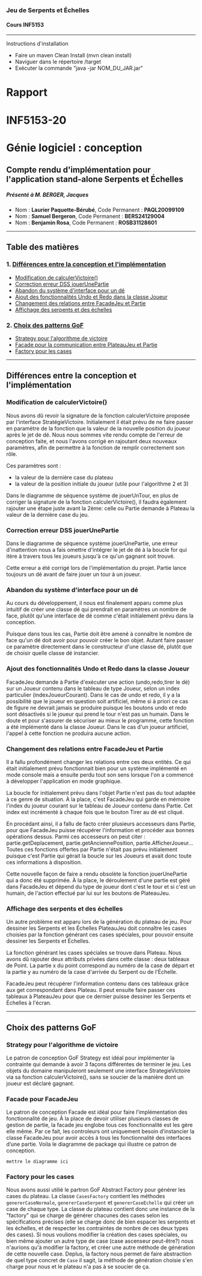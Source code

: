 ### Jeu de Serpents et Échelles
#### Cours INF5153
____________________________________

Instructions d'installation
- Faire un maven Clean Install (mvn clean install)
- Naviguer dans le répertoire /target
- Exécuter la commande "java -jar NOM_DU_JAR.jar"

# Rapport

# INF5153-20
# Génie logiciel : conception
## Compte rendu d'implémentation pour l'application stand-alone Serpents et Échelles

##### Présenté à M. BERGER, Jacques
- Nom : __Laurier Paquette-Bérubé__, Code Permanent : __PAQL20099109__
- Nom : __Samuel Bergeron__, Code Permanent : __BERS24129004__
- Nom : __Benjamin Rosa__, Code Permanent : __ROSB31128601__

---
## Table des matières
### 1. [Différences entre la conception et l'implémentation](#différences-entre-la-conception-et-limplémentation)
- [Modification de calculerVictoire()](#modification-de-calculervictoire)
- [Correction erreur DSS jouerUnePartie](#correction-erreur-dss-jouerunepartie)
- [Abandon du système d'interface pour un dé](#abandon-du-système-dinterface-pour-un-dé)
- [Ajout des fonctionnalités Undo et Redo dans la classe Joueur](#ajout-des-fonctionnalités-undo-et-redo-dans-la-classe-joueur)
- [Changement des relations entre FacadeJeu et Partie](#changement-des-relations-entre-facadejeu-et-partie)
- [Affichage des serpents et des échelles](#affichage-des-serpents-et-des-échelles)
	
### 2. [Choix des patterns GoF](#choix-des-patterns-gof)
- [Strategy pour l'algorithme de victoire](#strategy-pour-lalgorithme-de-victoire)
- [Facade pour la communication entre PlateauJeu et Partie](#facade-pour-facadejeu)
- [Factory pour les cases](#factory-pour-les-casess)

___
## Différences entre la conception et l'implémentation 
### Modification de calculerVictoire()

Nous avons dû revoir la signature de la fonction calculerVictoire proposée par l'interface StratégieVictoire. Initialement il était prévu de ne faire passer en paramètre de la fonction que la valeur de la nouvelle position du joueur après le jet de dé. Nous nous sommes vite rendu compte de l'erreur de conception faite, et nous l'avons corrigé en rajoutant deux nouveaux paramètres, afin de permettre à la fonction de remplir correctement son rôle.

Ces paramètres sont :
- la valeur de la 				dernière case du plateau
- la valeur de la 				position initiale du joueur (utile pour l'algorithme 2 et 3)
			
Dans le diagramme de séquence système de jouerUnTour, en plus de corriger la signature de la fonction calculerVictoire(), il faudra également rajouter une étape juste avant la 2ème: celle ou Partie demande à Plateau la valeur de la dernière case du jeu.


### Correction erreur DSS jouerUnePartie

Dans le diagramme de séquence système jouerUnePartie, une erreur d'inattention nous a fais omettre d'intégrer le jet de dé à la boucle for qui itère à travers tous les joueurs jusqu'à ce qu'un gagnant soit trouvé.

Cette erreur a été corrigé lors de l'implémentation du projet. Partie lance toujours un dé avant de faire jouer un tour à un joueur.

### Abandon du système d'interface pour un dé

Au cours du développement, il nous est finalement apparu comme plus intuitif de créer une classe dé qui prendrait en paramètres un nombre de face, plutôt qu'une interface de dé comme c'était initialement prévu dans la conception.

Puisque dans tous les cas, Partie doit être amené à connaître le nombre de face qu'un dé doit avoir pour pouvoir créer le bon objet. Autant faire passer ce paramètre directement dans le constructeur d'une classe dé, plutôt que de choisir quelle classe dé instancier.

### Ajout des fonctionnalités Undo et Redo dans la classe Joueur
	
FacadeJeu demande à Partie d'exécuter une action (undo,redo,tirer le dé) sur un Joueur contenu dans le tableau de type Joueur, selon un index particulier (indexJoueurCourant). Dans le cas de undo et redo, il y a la possibilité que le joueur en question soit artificiel, même si à priori ce cas de figure ne devrait jamais se produire puisque les boutons undo et redo sont désactivés si le joueur qui prend le tour n'est pas un humain. Dans le doute et pour s'assurer de sécuriser au mieux le programme, cette fonction a été implémenté dans la classe Joueur. Dans le cas d'un joueur artificiel, l'appel à cette fonction ne produira aucune action.

### Changement des relations entre FacadeJeu et Partie
	
Il a fallu profondément changer les relations entre ces deux entités. Ce qui était initialement prévu fonctionnait bien pour un système implémenté en mode console mais a ensuite perdu tout son sens lorsque l'on a commencé à développer l'application en mode graphique.

La boucle for initialement prévu dans l'objet Partie n'est pas du tout adaptée à ce genre de situation. À la place, c'est FacadeJeu qui garde en mémoire l'index du joueur courant sur le tableau de Joueur contenu dans Partie. Cet index est incrémenté à chaque fois que le bouton Tirer au dé est cliqué.

En procédant ainsi, il a fallu de facto créer plusieurs accesseurs dans Partie, pour que FacadeJeu puisse récupérer l'information et procéder aux bonnes opérations dessus. Parmi ces accesseurs on peut citer : partie.getDeplacement, partie.getAnciennePosition, partie.AfficherJoueur... Toutes ces fonctions offertes par Partie n'était pas prévu initialement puisque c'est Partie qui gérait la boucle sur les Joueurs et avait donc toute ces informations à disposition.

Cette nouvelle façon de faire a rendu obsolète la fonction jouerUnePartie qui a donc été supprimée. À la place, le déroulement d'une partie est géré dans FacadeJeu et dépend du type de joueur dont c'est le tour et si c'est un humain, de l'action effectué par lui sur les boutons de PlateauJeu.

### Affichage des serpents et des échelles
Un autre problème est apparu lors de la génération du plateau de jeu. Pour dessiner les Serpents et les Échelles PlateauJeu doit connaître les cases choisies par la fonction générant ces cases spéciales, pour pouvoir ensuite dessiner les Serpents et Échelles.

La fonction générant les cases spéciales se trouve dans Plateau. Nous avons dû rajouter deux attributs privées dans cette classe : deux tableaux de Point. La partie x du point correspond au numéro de la case de départ et la partie y au numéro de la case d'arrivée du Serpent ou de l'Échelle.

FacadeJeu peut récupérer l'information contenu dans ces tableaux grâce aux get correspondant dans Plateau. Il peut ensuite faire passer ces tableaux à PlateauJeu pour que ce dernier puisse dessiner les Serpents et Échelles à l'écran. 

---
## Choix des patterns GoF
### Strategy pour l'algorithme de victoire

Le patron de conception GoF Strategy est idéal pour implémenter la contrainte qui demande à avoir 3 façons différentes de terminer le jeu. Les objets du domaine manipuleront seulement une interface StrategieVictoire via sa fonction calculerVictoire(), sans se soucier de la manière dont un joueur est déclaré gagnant.

### Facade pour FacadeJeu
Le patron de conception Facade est idéal pour faire l’implémentation des fonctionnalité de jeu. À la place de devoir utiliser plusieurs classes de gestion de partie, la facade jeu englobe tous ces fonctionnalité est les gère elle même. Par ce fait, les controleurs ont uniquement besoin d’instancier la classe FacadeJeu pour avoir accès à tous les fonctionnalité des interfaces d’une partie. Voila le diagramme de package qui illustre ce patron de conception. 

	mettre le diagramme ici
	
### Factory pour les cases
Nous avons aussi utilié le partron GoF Abstract Factory pour générer les cases du plateau. La classe `CasesFactory` contient les méthodes `genererCaseNormale`, `genererCaseSerpent` et `genererCaseEchelle` qui créer un case de chaque type. La classe du plateau contient donc une instance de la "factory" qui se charge de générer chacunes des cases selon les spécifications précises (elle se charge donc de bien espacer les serpents et les échelles, et de respecter les contraintes de nonbre de ces deux types des cases). Si nous voulions modifier la création des cases spéciales, ou bien même ajouter un autre type de case (case ascenseur peut-être?) nous n'aurions qu'à modifier la factory, et créer une autre méthode de génération de cette nouvelle case. Deplus, la factory nous permet de faire abstraction de quel type concret de `Case` il sagit, la méthode de génération choisie s'en charge pour nous et le plateau n'a pas à se soucier de ça.

